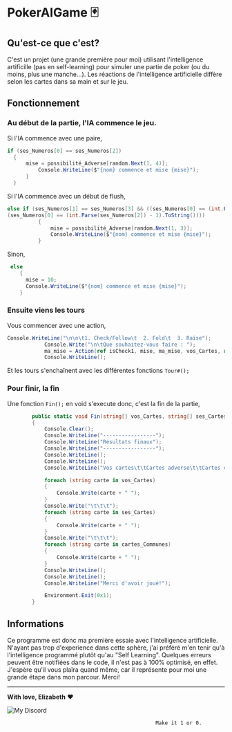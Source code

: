 # PokerAIGame 🃏

## Qu'est-ce que c'est?

C'est un projet (une grande première pour moi) utilisant l'intelligence artificille (pas en self-learning) pour simuler une partie de poker (ou du moins, plus une manche...). Les réactions de l'intelligence artificielle diffère selon les cartes dans sa main et sur le jeu. 

## Fonctionnement

### Au début de la partie, l'IA commence le jeu. 

Si l'IA commence avec une paire,
```cs
if (ses_Numeros[0] == ses_Numeros[2])
  {
      mise = possibilité_Adverse[random.Next(1, 4)];
          Console.WriteLine($"{nom} commence et mise {mise}");
      }
  }
  ```
  
  Si l'IA commence avec un début de flush,
  ```cs
  else if (ses_Numeros[1] == ses_Numeros[3] && ((ses_Numeros[0] == (int.Parse(ses_Numeros[2]) + 1).ToString()) || 
  (ses_Numeros[0] == (int.Parse(ses_Numeros[2]) - 1).ToString())))
            {
                mise = possibilité_Adverse[random.Next(1, 3)];
                Console.WriteLine($"{nom} commence et mise {mise}");
            }
```
Sinon,
```cs
 else
    {
      mise = 10;
      Console.WriteLine($"{nom} commence et mise {mise}");
    }
```

### Ensuite viens les tours

Vous commencer avec une action,
```cs
Console.WriteLine("\n\n\t1. Check/Follow\t  2. Fold\t  3. Raise");
            Console.Write("\n\tQue souhaitez-vous faire : ");
            ma_mise = Action(ref isCheck1, mise, ma_mise, vos_Cartes, ref wallet, joueur.ses_Cartes, cartes_Communes);
            Console.WriteLine();
```

Et les tours s'enchaînent avec les différentes fonctions ```Tour#();```

### Pour finir, la fin

Une fonction ```Fin();``` en void s'execute donc, c'est la fin de la partie,
```cs
        public static void Fin(string[] vos_Cartes, string[] ses_Cartes, string[] cartes_Communes)
        {
            Console.Clear();
            Console.WriteLine("-----------------");
            Console.WriteLine("Résultats finaux");
            Console.WriteLine("-----------------");
            Console.WriteLine();
            Console.WriteLine();
            Console.WriteLine("Vos cartes\t\tCartes adverse\t\tCartes communes");

            foreach (string carte in vos_Cartes)
            {
                Console.Write(carte + " ");
            }
            Console.Write("\t\t\t");
            foreach (string carte in ses_Cartes)
            {
                Console.Write(carte + " ");
            }
            Console.Write("\t\t\t");
            foreach (string carte in cartes_Communes)
            {
                Console.Write(carte + " ");
            }
            Console.WriteLine();
            Console.WriteLine();
            Console.WriteLine("Merci d'avoir joué!");

            Environment.Exit(0x1);
        }
```

## Informations

Ce programme est donc ma première essaie avec l'intelligence artificielle. N'ayant pas trop d'experience dans cette sphère, j'ai préféré m'en tenir qu'à l'intelligence programmé plutôt qu'au "Self Learning". Quelques erreurs peuvent être notifiées dans le code, il n'est pas à 100% optimisé, en effet. J'espère qu'il vous plaîra quand même, car il représente pour moi une grande étape dans mon parcour. Merci!

---

**With love, Elizabeth** ❤️
         
<p align="center">

![My Discord](https://discord-readme-badge.vercel.app/api?id=852663698803130389)
</p>

                                                    Make it 1 or 0.
